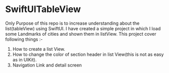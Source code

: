# SwiftUITableView

Only Purpose of this repo is to increase understanding about the list(tableView) using SwiftUI. I have created a simple project in which I load some Landmarks of cities and shown them in listView. This project cover following things :- 

1. How to create a list View.
2. How to change the color of section header in list View(this is not as easy as in UIKit).
3. Navigation Link and detail screen 
